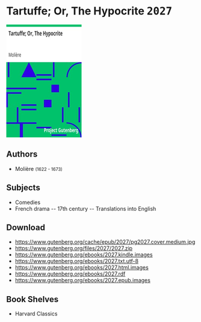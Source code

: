 # Tartuffe; Or, The Hypocrite <kbd>2027</kbd>

![](./cover.medium.jpg "")

## Authors


 - Molière <small>(1622 - 1673)</small>

## Subjects


 - Comedies
 - French drama -- 17th century -- Translations into English

## Download


 - https://www.gutenberg.org/cache/epub/2027/pg2027.cover.medium.jpg
 - https://www.gutenberg.org/files/2027/2027.zip
 - https://www.gutenberg.org/ebooks/2027.kindle.images
 - https://www.gutenberg.org/ebooks/2027.txt.utf-8
 - https://www.gutenberg.org/ebooks/2027.html.images
 - https://www.gutenberg.org/ebooks/2027.rdf
 - https://www.gutenberg.org/ebooks/2027.epub.images

## Book Shelves


 - Harvard Classics
